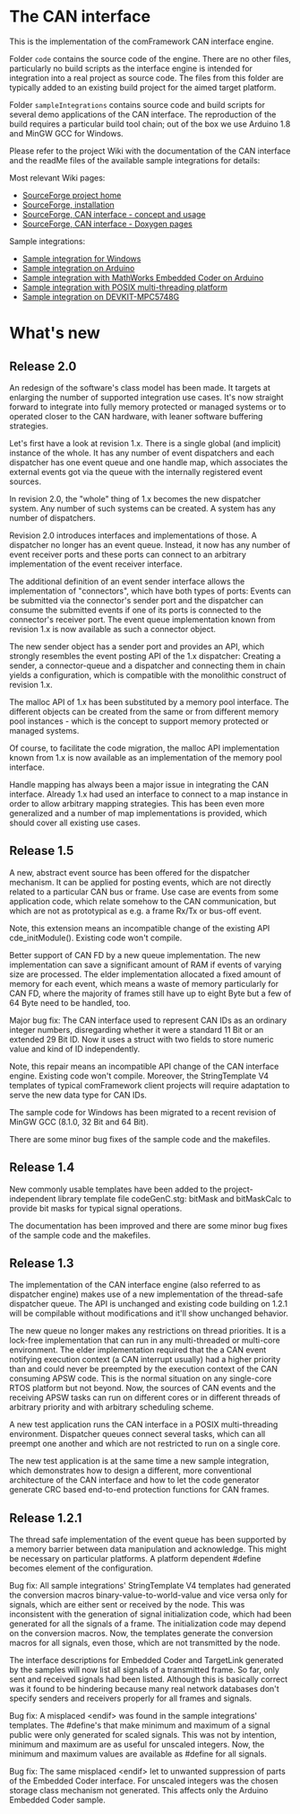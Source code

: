 # The CAN interface #

This is the implementation of the comFramework CAN interface engine. 

Folder `code` contains the source code of the engine. There are no other
files, particularly no build scripts as the interface engine is intended
for integration into a real project as source code. The files from this
folder are typically added to an existing build project for the aimed
target platform.

Folder `sampleIntegrations` contains source code and build scripts for
several demo applications of the CAN interface. The reproduction of the
build requires a particular build tool chain; out of the box we use
Arduino 1.8 and MinGW GCC for Windows.

Please refer to the project Wiki with the documentation of the CAN interface
and the readMe files of the available sample integrations for details:

Most relevant Wiki pages:

-   [SourceForge project home](https://sourceforge.net/p/comframe/wiki/Home/)
-   [SourceForge, installation](https://sourceforge.net/p/comframe/wiki/Installation/)
-   [SourceForge, CAN interface - concept and usage](https://sourceforge.net/p/comframe/wiki/The%20CAN%20Interface/)
-   [SourceForge, CAN interface - Doxygen pages](https://svn.code.sf.net/p/comframe/code/canInterface/trunk/doc/doxygen/html/index.html)

Sample integrations:

-   [Sample integration for Windows](https://github.com/PeterVranken/comFramework/tree/main/canInterface/sampleIntegrations/winSampleIntegration)
-   [Sample integration on Arduino](https://github.com/PeterVranken/comFramework/tree/main/canInterface/sampleIntegrations/arduinoSampleIntegration)
-   [Sample integration with MathWorks Embedded Coder on Arduino](https://github.com/PeterVranken/comFramework/tree/main/canInterface/sampleIntegrations/arduinoSampleIntegrationEmbeddedCoder)
-   [Sample integration with POSIX multi-threading platform](https://github.com/PeterVranken/comFramework/tree/main/canInterface/sampleIntegrations/winTestMT)
-   [Sample integration on DEVKIT-MPC5748G](https://github.com/PeterVranken/DEVKIT-MPC5748G/tree/master/samples/CAN)

# What's new #

## Release 2.0 ##

An redesign of the software's class model has been made. It targets at
enlarging the number of supported integration use cases. It's now straight
forward to integrate into fully memory protected or managed systems or to
operated closer to the CAN hardware, with leaner software buffering
strategies.

Let's first have a look at revision 1.x. There is a single global (and
implicit) instance of the whole. It has any number of event dispatchers
and each dispatcher has one event queue and one handle map, which
associates the external events got via the queue with the internally
registered event sources.

In revision 2.0, the "whole" thing of 1.x becomes the new dispatcher
system. Any number of such systems can be created. A system has any number
of dispatchers.

Revision 2.0 introduces interfaces and implementations of those. A
dispatcher no longer has an event queue. Instead, it now has any number of
event receiver ports and these ports can connect to an arbitrary
implementation of the event receiver interface.

The additional definition of an event sender interface allows the
implementation of "connectors", which have both types of ports: Events can
be submitted via the connector's sender port and the dispatcher can
consume the submitted events if one of its ports is connected to the
connector's receiver port. The event queue implementation known from
revision 1.x is now available as such a connector object.

The new sender object has a sender port and provides an API, which
strongly resembles the event posting API of the 1.x dispatcher: Creating a
sender, a connector-queue and a dispatcher and connecting them in chain
yields a configuration, which is compatible with the monolithic construct
of revision 1.x.

The malloc API of 1.x has been substituted by a memory pool interface. The
different objects can be created from the same or from different memory
pool instances - which is the concept to support memory protected or
managed systems.

Of course, to facilitate the code migration, the malloc API implementation
known from 1.x is now available as an implementation of the memory pool
interface.

Handle mapping has always been a major issue in integrating the CAN
interface. Already 1.x had used an interface to connect to a map instance
in order to allow arbitrary mapping strategies. This has been even more
generalized and a number of map implementations is provided, which should
cover all existing use cases.

## Release 1.5 ##

A new, abstract event source has been offered for the dispatcher
mechanism. It can be applied for posting events, which are not directly
related to a particular CAN bus or frame. Use case are events from some
application code, which relate somehow to the CAN communication, but which
are not as prototypical as e.g. a frame Rx/Tx or bus-off event.

Note, this extension means an incompatible change of the existing API
cde_initModule(). Existing code won't compile.

Better support of CAN FD by a new queue implementation. The new
implementation can save a significant amount of RAM if events of varying
size are processed. The elder implementation allocated a fixed amount of
memory for each event, which means a waste of memory particularly for CAN
FD, where the majority of frames still have up to eight Byte but a few of
64 Byte need to be handled, too.

Major bug fix: The CAN interface used to represent CAN IDs as an ordinary
integer numbers, disregarding whether it were a standard 11 Bit or an
extended 29 Bit ID. Now it uses a struct with two fields to store numeric
value and kind of ID independently.

Note, this repair means an incompatible API change of the CAN interface
engine. Existing code won't compile. Moreover, the StringTemplate V4
templates of typical comFramework client projects will require adaptation
to serve the new data type for CAN IDs.

The sample code for Windows has been migrated to a recent revision of
MinGW GCC (8.1.0, 32 Bit and 64 Bit).

There are some minor bug fixes of the sample code and the makefiles.

## Release 1.4 ##

New commonly usable templates have been added to the project-independent
library template file codeGenC.stg: bitMask and bitMaskCalc to provide bit
masks for typical signal operations.

The documentation has been improved and there are some minor bug
fixes of the sample code and the makefiles.

## Release 1.3 ##

The implementation of the CAN interface engine (also referred to as
dispatcher engine) makes use of a new implementation of the thread-safe
dispatcher queue. The API is unchanged and existing code building on 1.2.1
will be compilable without modifications and it'll show unchanged
behavior.

The new queue no longer makes any restrictions on thread priorities.
It is a lock-free implementation that can run in any multi-threaded or
multi-core environment. The elder implementation required that the a CAN
event notifying execution context (a CAN interrupt usually) had a higher
priority than and could never be preempted by the execution context of the
CAN consuming APSW code. This is the normal situation on any single-core
RTOS platform but not beyond. Now, the sources of CAN events and the
receiving APSW tasks can run on different cores or in different threads of
arbitrary priority and with arbitrary scheduling scheme.

A new test application runs the CAN interface in a POSIX multi-threading
environment. Dispatcher queues connect several tasks, which can all
preempt one another and which are not restricted to run on a single core.

The new test application is at the same time a new sample integration,
which demonstrates how to design a different, more conventional
architecture of the CAN interface and how to let the code generator
generate CRC based end-to-end protection functions for CAN frames.

## Release 1.2.1 ##

The thread safe implementation of the event queue has been supported by a
memory barrier between data manipulation and acknowledge. This might be
necessary on particular platforms. A platform dependent #define becomes
element of the configuration.

Bug fix: All sample integrations' StringTemplate V4 templates had
generated the conversion macros binary-value-to-world-value and vice versa
only for signals, which are either sent or received by the node. This was
inconsistent with the generation of signal initialization code, which had
been generated for all the signals of a frame. The initialization code may
depend on the conversion macros. Now, the templates generate the
conversion macros for all signals, even those, which are not transmitted
by the node.

The interface descriptions for Embedded Coder and TargetLink generated by
the samples will now list all signals of a transmitted frame. So far, only
sent and received signals had been listed. Although this is basically
correct was it found to be hindering because many real network databases
don't specify senders and receivers properly for all frames and signals.

Bug fix: A misplaced \<endif> was found in the sample integrations'
templates. The #define's that make minimum and maximum of a signal public
were only generated for scaled signals. This was not by intention, minimum
and maximum are as useful for unscaled integers. Now, the minimum and
maximum values are available as #define for all signals.

Bug fix: The same misplaced \<endif> let to unwanted suppression of parts
of the Embedded Coder interface. For unscaled integers was the chosen
storage class mechanism not generated. This affects only the Arduino
Embedded Coder sample.
